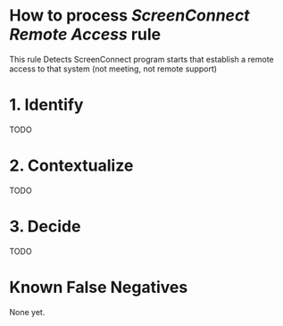 # How to process *ScreenConnect Remote Access* rule
This rule Detects ScreenConnect program starts that establish a remote access to that system (not meeting, not remote support)

# 1. Identify
TODO

# 2. Contextualize
TODO

# 3. Decide
TODO

# Known False Negatives
None yet.
